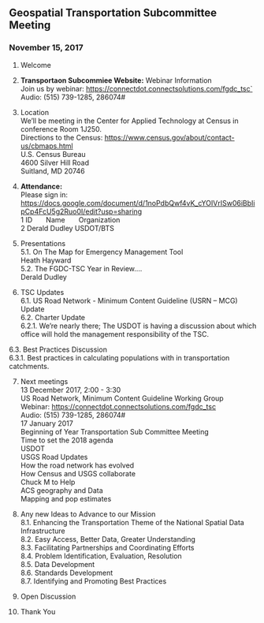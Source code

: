 
## Geospatial Transportation Subcommittee Meeting
### November 15, 2017    

1.	Welcome   

2.	**Transportaon Subcommiee Website:** Webinar Information      
Join us by webinar: https://connectdot.connectsolutions.com/fgdc_tsc`   
Audio: (515) 739-1285, 286074#   

3.	Location   
We’ll  be meeting in the Center for Applied Technology at Census in conference Room 1J250.    
Directions to the Census: https://www.census.gov/about/contact-us/cbmaps.html  
U.S. Census Bureau  
4600 Silver Hill Road  
Suitland, MD 20746  

4.	**Attendance:**     
Please sign in: https://docs.google.com/document/d/1noPdbQwf4vK_cYOIVrISw06iBbIipCp4FcU5g2Ruo0I/edit?usp=sharing   
1 ID &nbsp; &nbsp; &nbsp; Name &nbsp; &nbsp; &nbsp; Organization     
2 Derald Dudley   USDOT/BTS    

5.	Presentations   
5.1.	On The Map for Emergency Management Tool   
Heath Hayward  
5.2.	The FGDC-TSC Year in Review….  
Derald Dudley  

6.	TSC Updates  
6.1.	US Road Network - Minimum Content Guideline (USRN – MCG) Update  
6.2.	Charter Update  
6.2.1.	We’re nearly there;  The USDOT is having a discussion about which office will hold the management responsibility of the TSC.  

6.3.	Best Practices Discussion  
6.3.1.	Best practices in calculating populations with in transportation catchments.  

7.	Next meetings  
13 December 2017, 2:00 - 3:30   
US Road Network, Minimum Content Guideline Working Group  
Webinar: https://connectdot.connectsolutions.com/fgdc_tsc  
Audio: (515) 739-1285, 286074#  
17 January 2017  
Beginning of Year Transportation Sub Committee Meeting  
Time to set the 2018 agenda  
USDOT  
USGS Road Updates  
How the road network has evolved  
How Census and USGS collaborate  
Chuck M to Help  
ACS geography and Data  
Mapping and pop estimates  

8.	Any new Ideas to Advance to our Mission  
8.1.	Enhancing the Transportation Theme of the National Spatial Data Infrastructure  
8.2.	Easy Access, Better Data, Greater Understanding  
8.3.	Facilitating Partnerships and Coordinating Efforts  
8.4.	Problem Identification, Evaluation, Resolution  
8.5.	Data Development  
8.6.	Standards Development  
8.7.	Identifying and Promoting Best Practices  

9.	Open Discussion  

10.	Thank You  
